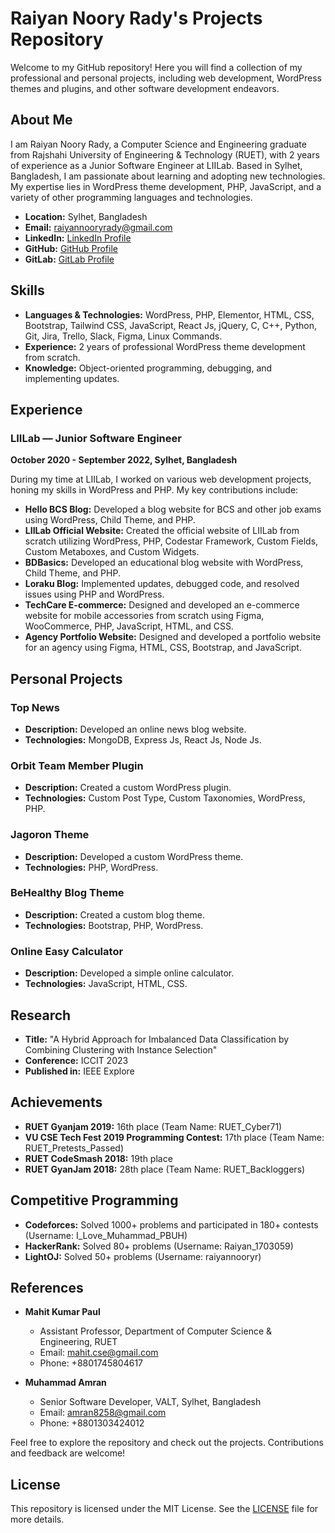 # Raiyan Noory Rady's Projects Repository

Welcome to my GitHub repository! Here you will find a collection of my professional and personal projects, including web development, WordPress themes and plugins, and other software development endeavors.

## About Me

I am Raiyan Noory Rady, a Computer Science and Engineering graduate from Rajshahi University of Engineering & Technology (RUET), with 2 years of experience as a Junior Software Engineer at LIILab. Based in Sylhet, Bangladesh, I am passionate about learning and adopting new technologies. My expertise lies in WordPress theme development, PHP, JavaScript, and a variety of other programming languages and technologies.

- **Location:** Sylhet, Bangladesh
- **Email:** [raiyannooryrady@gmail.com](mailto:raiyannooryrady@gmail.com)
- **LinkedIn:** [LinkedIn Profile](https://www.linkedin.com/in/raiyannooryrady)
- **GitHub:** [GitHub Profile](https://github.com/raiyannooryrady)
- **GitLab:** [GitLab Profile](https://gitlab.com/raiyannooryrady)

## Skills

- **Languages & Technologies:** WordPress, PHP, Elementor, HTML, CSS, Bootstrap, Tailwind CSS, JavaScript, React Js, jQuery, C, C++, Python, Git, Jira, Trello, Slack, Figma, Linux Commands.
- **Experience:** 2 years of professional WordPress theme development from scratch.
- **Knowledge:** Object-oriented programming, debugging, and implementing updates.

## Experience

### LIILab — Junior Software Engineer
**October 2020 - September 2022, Sylhet, Bangladesh**

During my time at LIILab, I worked on various web development projects, honing my skills in WordPress and PHP. My key contributions include:

- **Hello BCS Blog:** Developed a blog website for BCS and other job exams using WordPress, Child Theme, and PHP.
- **LIILab Official Website:** Created the official website of LIILab from scratch utilizing WordPress, PHP, Codestar Framework, Custom Fields, Custom Metaboxes, and Custom Widgets.
- **BDBasics:** Developed an educational blog website with WordPress, Child Theme, and PHP.
- **Loraku Blog:** Implemented updates, debugged code, and resolved issues using PHP and WordPress.
- **TechCare E-commerce:** Designed and developed an e-commerce website for mobile accessories from scratch using Figma, WooCommerce, PHP, JavaScript, HTML, and CSS.
- **Agency Portfolio Website:** Designed and developed a portfolio website for an agency using Figma, HTML, CSS, Bootstrap, and JavaScript.

## Personal Projects

### Top News
- **Description:** Developed an online news blog website.
- **Technologies:** MongoDB, Express Js, React Js, Node Js.

### Orbit Team Member Plugin
- **Description:** Created a custom WordPress plugin.
- **Technologies:** Custom Post Type, Custom Taxonomies, WordPress, PHP.

### Jagoron Theme
- **Description:** Developed a custom WordPress theme.
- **Technologies:** PHP, WordPress.

### BeHealthy Blog Theme
- **Description:** Created a custom blog theme.
- **Technologies:** Bootstrap, PHP, WordPress.

### Online Easy Calculator
- **Description:** Developed a simple online calculator.
- **Technologies:** JavaScript, HTML, CSS.

## Research

- **Title:** "A Hybrid Approach for Imbalanced Data Classification by Combining Clustering with Instance Selection"
- **Conference:** ICCIT 2023
- **Published in:** IEEE Explore

## Achievements

- **RUET Gyanjam 2019:** 16th place (Team Name: RUET_Cyber71)
- **VU CSE Tech Fest 2019 Programming Contest:** 17th place (Team Name: RUET_Pretests_Passed)
- **RUET CodeSmash 2018:** 19th place
- **RUET GyanJam 2018:** 28th place (Team Name: RUET_Backloggers)

## Competitive Programming

- **Codeforces:** Solved 1000+ problems and participated in 180+ contests (Username: I_Love_Muhammad_PBUH)
- **HackerRank:** Solved 80+ problems (Username: Raiyan_1703059)
- **LightOJ:** Solved 50+ problems (Username: raiyannooryr)

## References

- **Mahit Kumar Paul**
  - Assistant Professor, Department of Computer Science & Engineering, RUET
  - Email: [mahit.cse@gmail.com](mailto:mahit.cse@gmail.com)
  - Phone: +8801745804617

- **Muhammad Amran**
  - Senior Software Developer, VALT, Sylhet, Bangladesh
  - Email: [amran8258@gmail.com](mailto:amran8258@gmail.com)
  - Phone: +8801303424012

Feel free to explore the repository and check out the projects. Contributions and feedback are welcome!

## License

This repository is licensed under the MIT License. See the [LICENSE](LICENSE) file for more details.
